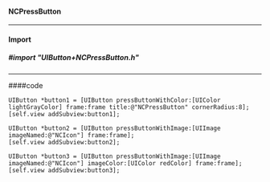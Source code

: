 #### NCPressButton

---

#### Import

##### #import "UIButton+NCPressButton.h"

---

####code

	UIButton *button1 = [UIButton pressButtonWithColor:[UIColor lightGrayColor] frame:frame title:@"NCPressButton" cornerRadius:8];
    [self.view addSubview:button1];
    
    UIButton *button2 = [UIButton pressButtonWithImage:[UIImage imageNamed:@"NCIcon"] frame:frame];
    [self.view addSubview:button2];
    
    UIButton *button3 = [UIButton pressButtonWithImage:[UIImage imageNamed:@"NCIcon"] imageColor:[UIColor redColor] frame:frame];
    [self.view addSubview:button3];
